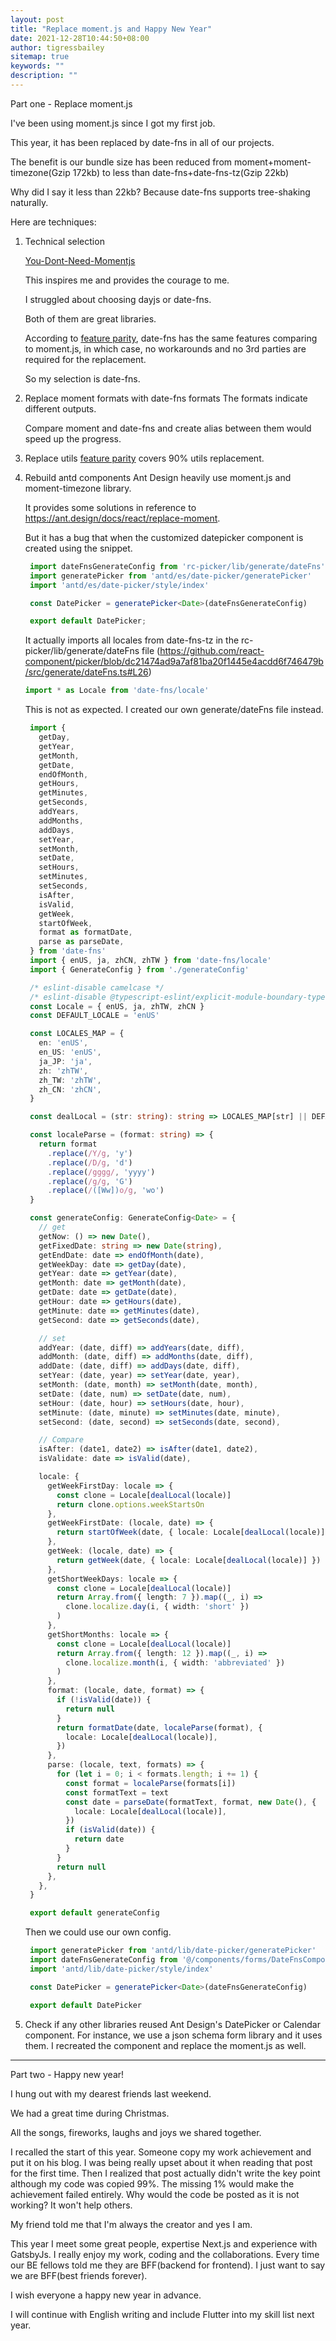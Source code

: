 ```yaml
---
layout: post
title: "Replace moment.js and Happy New Year"
date: 2021-12-28T10:44:50+08:00
author: tigressbailey
sitemap: true
keywords: ""
description: ""
---
```


Part one - Replace moment.js

I've been using moment.js since I got my first job.

This year, it has been replaced by date-fns in all of our projects.

The benefit is our bundle size has been reduced from moment+moment-timezone(Gzip 172kb) to less than date-fns+date-fns-tz(Gzip 22kb)

Why did I say it less than 22kb? Because date-fns supports tree-shaking naturally.

Here are techniques:

1. Technical selection
   
    [You-Dont-Need-Momentjs](https://github.com/you-dont-need/You-Dont-Need-Momentjs#brief-comparison)

    This inspires me and provides the courage to me.

    I struggled about choosing dayjs or date-fns.

    Both of them are great libraries. 
    
    According to [feature parity](https://github.com/you-dont-need/You-Dont-Need-Momentjs#feature-parity), date-fns has the same features comparing to moment.js, in which case, no workarounds and no 3rd parties are required for the replacement.

    So my selection is date-fns.

2. Replace moment formats with date-fns formats
   The formats indicate different outputs.

   Compare moment and date-fns and create alias between them would speed up the progress.

3. Replace utils
    [feature parity](https://github.com/you-dont-need/You-Dont-Need-Momentjs#feature-parity) covers 90% utils replacement.
   
4. Rebuild antd components
   Ant Design heavily use moment.js and moment-timezone library.

   It provides some solutions in reference to https://ant.design/docs/react/replace-moment.

   But it has a bug that when the customized datepicker component is created using the snippet.

   ```Typescript
    import dateFnsGenerateConfig from 'rc-picker/lib/generate/dateFns'
    import generatePicker from 'antd/es/date-picker/generatePicker'
    import 'antd/es/date-picker/style/index'

    const DatePicker = generatePicker<Date>(dateFnsGenerateConfig)

    export default DatePicker;
   ```

   It actually imports all locales from date-fns-tz in the rc-picker/lib/generate/dateFns file (https://github.com/react-component/picker/blob/dc21474ad9a7af81ba20f1445e4acdd6f746479b/src/generate/dateFns.ts#L26)
   ```Typescript
   import * as Locale from 'date-fns/locale'
   ```

   This is not as expected.
   I created our own generate/dateFns file instead.
   
   ```Typescript
    import {
      getDay,
      getYear,
      getMonth,
      getDate,
      endOfMonth,
      getHours,
      getMinutes,
      getSeconds,
      addYears,
      addMonths,
      addDays,
      setYear,
      setMonth,
      setDate,
      setHours,
      setMinutes,
      setSeconds,
      isAfter,
      isValid,
      getWeek,
      startOfWeek,
      format as formatDate,
      parse as parseDate,
    } from 'date-fns'
    import { enUS, ja, zhCN, zhTW } from 'date-fns/locale'
    import { GenerateConfig } from './generateConfig'

    /* eslint-disable camelcase */
    /* eslint-disable @typescript-eslint/explicit-module-boundary-types */
    const Locale = { enUS, ja, zhTW, zhCN }
    const DEFAULT_LOCALE = 'enUS'

    const LOCALES_MAP = {
      en: 'enUS',
      en_US: 'enUS',
      ja_JP: 'ja',
      zh: 'zhTW',
      zh_TW: 'zhTW',
      zh_CN: 'zhCN',
    }

    const dealLocal = (str: string): string => LOCALES_MAP[str] || DEFAULT_LOCALE

    const localeParse = (format: string) => {
      return format
        .replace(/Y/g, 'y')
        .replace(/D/g, 'd')
        .replace(/gggg/, 'yyyy')
        .replace(/g/g, 'G')
        .replace(/([Ww])o/g, 'wo')
    }

    const generateConfig: GenerateConfig<Date> = {
      // get
      getNow: () => new Date(),
      getFixedDate: string => new Date(string),
      getEndDate: date => endOfMonth(date),
      getWeekDay: date => getDay(date),
      getYear: date => getYear(date),
      getMonth: date => getMonth(date),
      getDate: date => getDate(date),
      getHour: date => getHours(date),
      getMinute: date => getMinutes(date),
      getSecond: date => getSeconds(date),

      // set
      addYear: (date, diff) => addYears(date, diff),
      addMonth: (date, diff) => addMonths(date, diff),
      addDate: (date, diff) => addDays(date, diff),
      setYear: (date, year) => setYear(date, year),
      setMonth: (date, month) => setMonth(date, month),
      setDate: (date, num) => setDate(date, num),
      setHour: (date, hour) => setHours(date, hour),
      setMinute: (date, minute) => setMinutes(date, minute),
      setSecond: (date, second) => setSeconds(date, second),

      // Compare
      isAfter: (date1, date2) => isAfter(date1, date2),
      isValidate: date => isValid(date),

      locale: {
        getWeekFirstDay: locale => {
          const clone = Locale[dealLocal(locale)]
          return clone.options.weekStartsOn
        },
        getWeekFirstDate: (locale, date) => {
          return startOfWeek(date, { locale: Locale[dealLocal(locale)] })
        },
        getWeek: (locale, date) => {
          return getWeek(date, { locale: Locale[dealLocal(locale)] })
        },
        getShortWeekDays: locale => {
          const clone = Locale[dealLocal(locale)]
          return Array.from({ length: 7 }).map((_, i) =>
            clone.localize.day(i, { width: 'short' })
          )
        },
        getShortMonths: locale => {
          const clone = Locale[dealLocal(locale)]
          return Array.from({ length: 12 }).map((_, i) =>
            clone.localize.month(i, { width: 'abbreviated' })
          )
        },
        format: (locale, date, format) => {
          if (!isValid(date)) {
            return null
          }
          return formatDate(date, localeParse(format), {
            locale: Locale[dealLocal(locale)],
          })
        },
        parse: (locale, text, formats) => {
          for (let i = 0; i < formats.length; i += 1) {
            const format = localeParse(formats[i])
            const formatText = text
            const date = parseDate(formatText, format, new Date(), {
              locale: Locale[dealLocal(locale)],
            })
            if (isValid(date)) {
              return date
            }
          }
          return null
        },
      },
    }

    export default generateConfig
   ```

   Then we could use our own config.

   ```Typescript
    import generatePicker from 'antd/lib/date-picker/generatePicker'
    import dateFnsGenerateConfig from '@/components/forms/DateFnsComponents/dateFnsGenerateConfig'
    import 'antd/lib/date-picker/style/index'

    const DatePicker = generatePicker<Date>(dateFnsGenerateConfig)

    export default DatePicker
   ```

5. Check if any other libraries reused Ant Design's DatePicker or Calendar component.
   For instance, we use a json schema form library and it uses them. I recreated the component and replace the moment.js as well.

---
Part two - Happy new year!

I hung out with my dearest friends last weekend.

We had a great time during Christmas.

All the songs, fireworks, laughs and joys we shared together.

I recalled the start of this year. Someone copy my work achievement and put it on his blog. I was being really upset about it when reading that post for the first time. Then I realized that post actually didn't write the key point although my code was copied 99%. The missing 1% would make the achievement failed entirely.
Why would the code be posted as it is not working? It won't help others.

My friend told me that I'm always the creator and yes I am.

This year I meet some great people, expertise Next.js and experience with GatsbyJs.
I really enjoy my work, coding and the collaborations.
Every time our BE fellows told me they are BFF(backend for frontend). I just want to say we are BFF(best friends forever).

I wish everyone a happy new year in advance.

I will continue with English writing and include Flutter into my skill list next year.



<!--more-->
